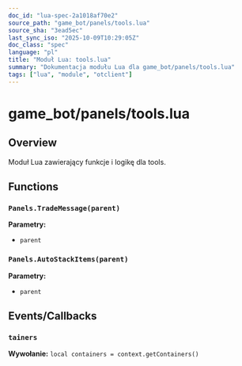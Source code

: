 ```yaml
---
doc_id: "lua-spec-2a1018af70e2"
source_path: "game_bot/panels/tools.lua"
source_sha: "3ead5ec"
last_sync_iso: "2025-10-09T10:29:05Z"
doc_class: "spec"
language: "pl"
title: "Moduł Lua: tools.lua"
summary: "Dokumentacja modułu Lua dla game_bot/panels/tools.lua"
tags: ["lua", "module", "otclient"]
---
```


# game_bot/panels/tools.lua

## Overview

Moduł Lua zawierający funkcje i logikę dla tools.

## Functions

### `Panels.TradeMessage(parent)`

**Parametry:**

- `parent`

### `Panels.AutoStackItems(parent)`

**Parametry:**

- `parent`

## Events/Callbacks

### `tainers`

**Wywołanie:** `local containers = context.getContainers()`
